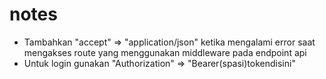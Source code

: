 # notes
- Tambahkan "accept" => "application/json" ketika mengalami error saat mengakses route yang menggunakan middleware pada endpoint api
- Untuk login gunakan "Authorization" => "Bearer(spasi)tokendisini"
